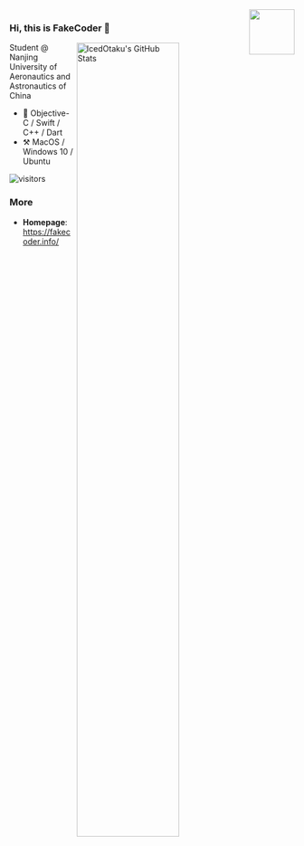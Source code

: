 <img align="right" width="80px" src="https://api.fakecoder.info/mi/rate.png?"/>

### Hi, this is FakeCoder :wave:

<a href="https://github.com/IcedOtaku">
<img
  src="https://github-readme-stats.vercel.app/api?username=IcedOtaku&count_private=true&show_icons=true&bg_color=330,f2ffe6,e6ffff"
  title="IcedOtaku&#039;s GitHub Stats"
  align="right"
  width="60%"
/>
</a>

Student @ Nanjing University of Aeronautics and Astronautics of China

- :construction_worker: Objective-C / Swift / C++ / Dart
- :hammer_and_pick: MacOS / Windows 10 / Ubuntu

![visitors](https://visitor-badge.laobi.icu/badge?page_id=IcedOtaku)

### More

- **Homepage**: <https://fakecoder.info/>
